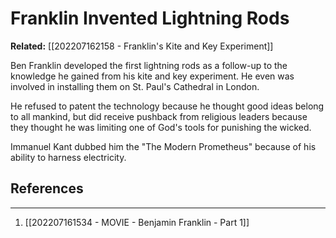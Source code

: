 # Franklin Invented Lightning Rods

**Related:** [[202207162158 - Franklin's Kite and Key Experiment]]

Ben Franklin developed the first lightning rods as a follow-up to the knowledge he gained from his kite and key experiment. He even was involved in installing them on St. Paul's Cathedral in London.

He refused to patent the technology because he thought good ideas belong to all mankind, but did receive pushback from religious leaders because they thought he was limiting one of God's tools for punishing the wicked.

Immanuel Kant dubbed him the "The Modern Prometheus" because of his ability to harness electricity.



## References
---
1. [[202207161534 - MOVIE - Benjamin Franklin - Part 1]]